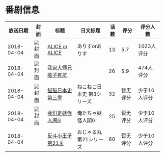 # 番剧信息

|放送日期|封面|标题|日文标题|话数|评分|评分人数|
|---|---|---|---|---|---|---|
|2018-04-04|![封面](https://lain.bgm.tv/pic/cover/c/35/8b/220688_6H5Hy.jpg)|[ALICE or ALICE](https://bangumi.tv/subject/220688)|ありすorありす|13|5.7|1023人评分|
|2018-04-04|![封面](https://lain.bgm.tv/pic/cover/c/4b/d9/234449_QnGx6.jpg)|[我家大师兄脑子有坑](https://bangumi.tv/subject/234449)||26|5.9|474人评分|
|2018-04-04|![封面](https://lain.bgm.tv/pic/cover/c/d0/74/240775_732hC.jpg)|[猫猫日本史 第三季](https://bangumi.tv/subject/240775)|ねこねこ日本史 第3シリーズ|32|暂无评分|少于10人评分|
|2018-04-04|![封面](https://lain.bgm.tv/pic/cover/c/2e/b7/241031_Z8C00.jpg)|[我们是妖怪人间G](https://bangumi.tv/subject/241031)|俺たちゃ妖怪人間G|25|暂无评分|少于10人评分|
|2018-04-04||[反斗小王子 第21季](https://bangumi.tv/subject/416313)|おじゃる丸 第21シリーズ|60|暂无评分|少于10人评分|
